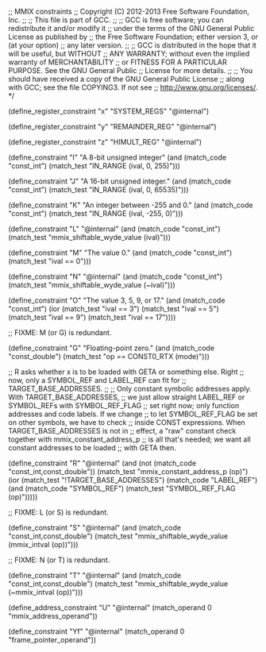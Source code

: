 ;; MMIX constraints
;; Copyright (C) 2012-2013 Free Software Foundation, Inc.
;;
;; This file is part of GCC.
;;
;; GCC is free software; you can redistribute it and/or modify it
;; under the terms of the GNU General Public License as published by
;; the Free Software Foundation; either version 3, or (at your option)
;; any later version.
;;
;; GCC is distributed in the hope that it will be useful, but WITHOUT
;; ANY WARRANTY; without even the implied warranty of MERCHANTABILITY
;; or FITNESS FOR A PARTICULAR PURPOSE.  See the GNU General Public
;; License for more details.
;;
;; You should have received a copy of the GNU General Public License
;; along with GCC; see the file COPYING3.  If not see
;; <http://www.gnu.org/licenses/>.  */

(define_register_constraint "x" "SYSTEM_REGS"
  "@internal")

(define_register_constraint "y" "REMAINDER_REG"
  "@internal")

(define_register_constraint "z" "HIMULT_REG"
  "@internal")

(define_constraint "I"
  "A 8-bit unsigned integer"
  (and (match_code "const_int")
       (match_test "IN_RANGE (ival, 0, 255)")))

(define_constraint "J"
  "A 16-bit unsigned integer."
  (and (match_code "const_int")
       (match_test "IN_RANGE (ival, 0, 65535)")))

(define_constraint "K"
  "An integer between -255 and 0."
  (and (match_code "const_int")
       (match_test "IN_RANGE (ival, -255, 0)")))

(define_constraint "L"
  "@internal"
  (and (match_code "const_int")
       (match_test "mmix_shiftable_wyde_value (ival)")))

(define_constraint "M"
  "The value 0."
  (and (match_code "const_int")
       (match_test "ival == 0")))

(define_constraint "N"
  "@internal"
  (and (match_code "const_int")
       (match_test "mmix_shiftable_wyde_value (~ival)")))

(define_constraint "O"
  "The value 3, 5, 9, or 17."
  (and (match_code "const_int")
       (ior (match_test "ival == 3")
	    (match_test "ival == 5")
	    (match_test "ival == 9")
	    (match_test "ival == 17"))))

;; FIXME: M (or G) is redundant.

(define_constraint "G"
  "Floating-point zero."
  (and (match_code "const_double")
       (match_test "op == CONST0_RTX (mode)")))

;; R asks whether x is to be loaded with GETA or something else.  Right
;; now, only a SYMBOL_REF and LABEL_REF can fit for
;; TARGET_BASE_ADDRESSES.
;;
;; Only constant symbolic addresses apply.  With TARGET_BASE_ADDRESSES,
;; we just allow straight LABEL_REF or SYMBOL_REFs with SYMBOL_REF_FLAG
;; set right now; only function addresses and code labels.  If we change
;; to let SYMBOL_REF_FLAG be set on other symbols, we have to check
;; inside CONST expressions.  When TARGET_BASE_ADDRESSES is not in
;; effect, a "raw" constant check together with mmix_constant_address_p
;; is all that's needed; we want all constant addresses to be loaded
;; with GETA then.

(define_constraint "R"
  "@internal"
  (and (not (match_code "const_int,const_double"))
       (match_test "mmix_constant_address_p (op)")
       (ior (match_test "!TARGET_BASE_ADDRESSES")
	    (match_code "LABEL_REF")
	    (and (match_code "SYMBOL_REF")
		 (match_test "SYMBOL_REF_FLAG (op)")))))

;; FIXME: L (or S) is redundant.

(define_constraint "S"
  "@internal"
  (and (match_code "const_int,const_double")
       (match_test "mmix_shiftable_wyde_value (mmix_intval (op))")))

;; FIXME: N (or T) is redundant.

(define_constraint "T"
  "@internal"
  (and (match_code "const_int,const_double")
       (match_test "mmix_shiftable_wyde_value (~mmix_intval (op))")))

(define_address_constraint "U"
  "@internal"
  (match_operand 0 "mmix_address_operand"))

(define_constraint "Yf"
  "@internal"
  (match_operand 0 "frame_pointer_operand"))
